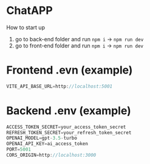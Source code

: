 # ChatAPP

How to start up 
1) go to back-end folder and run `npm i` -> `npm run dev`
2) go to front-end folder and run `npm i` -> `npm run dev`

# Frontend .evn (example)
```js
VITE_API_BASE_URL=http://localhost:5001
```

# Backend .env (example)
```js
ACCESS_TOKEN_SECRET=your_access_token_secret 
REFRESH_TOKEN_SECRET=your_refresh_token_secret 
OPENAI_MODEL=gpt-3.5-turbo 
OPENAI_API_KEY=ai_access_token 
PORT=5001 
CORS_ORIGIN=http://localhost:3000
```